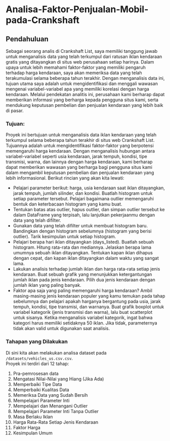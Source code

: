 # Analisa-Faktor-Penjualan-Mobil-pada-Crankshaft
## Pendahuluan <a id='intro'></a>
Sebagai seorang analis di Crankshaft List, saya memiliki tanggung jawab untuk menganalisis data yang telah terkumpul dari ratusan iklan kendaraan gratis yang ditayangkan di situs web perusahaan setiap harinya. Dalam upaya untuk lebih memahami faktor-faktor yang memiliki pengaruh terhadap harga kendaraan, saya akan memeriksa data yang telah terakumulasi selama beberapa tahun terakhir. Dengan menganalisis data ini, tujuan utama saya adalah untuk mengidentifikasi dan menggali wawasan mengenai variabel-variabel apa yang memiliki korelasi dengan harga kendaraan. Melalui pendekatan analitis ini, perusahaan kami berharap dapat memberikan informasi yang berharga kepada pengguna situs kami, serta mendukung keputusan pembelian dan penjualan kendaraan yang lebih baik di pasar.
### Tujuan: 
Proyek ini bertujuan untuk menganalisis data iklan kendaraan yang telah terkumpul selama beberapa tahun terakhir di situs web Crankshaft List. Tujuannya adalah untuk mengidentifikasi faktor-faktor yang berpotensi memengaruhi harga kendaraan. Dengan menganalisis hubungan antara variabel-variabel seperti usia kendaraan, jarak tempuh, kondisi, tipe transmisi, warna, dan lainnya dengan harga kendaraan, kami berharap dapat memberikan wawasan yang berharga bagi pengguna situs kami dalam mengambil keputusan pembelian dan penjualan kendaraan yang lebih informasional. Berikut rincian yang akan kita lewati:

- Pelajari parameter berikut: harga, usia kendaraan saat iklan ditayangkan, jarak tempuh, jumlah silinder, dan kondisi. Buatlah histogram untuk setiap parameter tersebut. Pelajari bagaimana outlier memengaruhi bentuk dan keterbacaan histogram yang kamu buat.
- Tentukan batas atas outlier, hapus outlier, dan simpan outlier tersebut ke dalam DataFrame yang terpisah, lalu lanjutkan pekerjaanmu dengan data yang telah difilter.
- Gunakan data yang telah difilter untuk membuat histogram baru. Bandingkan dengan histogram sebelumnya (histogram yang berisi outlier). Tarik kesimpulan untuk setiap histogram.
- Pelajari berapa hari iklan ditayangkan (days_listed). Buatlah sebuah histogram. Hitung rata-rata dan mediannya. Jelaskan berapa lama umumnya sebuah iklan ditayangkan. Tentukan kapan iklan dihapus dengan cepat, dan kapan iklan ditayangkan dalam waktu yang sangat lama.
- Lakukan analisis terhadap jumlah iklan dan harga rata-rata setiap jenis kendaraan. Buat sebuah grafik yang menunjukkan ketergantungan jumlah iklan pada jenis kendaraan. Pilih dua jenis kendaraan dengan jumlah iklan yang paling banyak.
- Faktor apa saja yang paling memengaruhi harga kendaraan? Ambil masing-masing jenis kendaraan populer yang kamu temukan pada tahap sebelumnya dan pelajari apakah harganya bergantung pada usia, jarak tempuh, kondisi, tipe transmisi, dan warnanya. Buat grafik boxplot untuk variabel kategorik (jenis transmisi dan warna), lalu buat scatterplot untuk sisanya. Ketika menganalisis variabel kategorik, ingat bahwa kategori harus memiliki setidaknya 50 iklan. Jika tidak, parameternya tidak akan valid untuk digunakan saat analisis.

### Tahapan yang Dilakukan
Di sini kita akan melakukan analisa dataset pada `/datasets/vehicles_us.csv.csv`.  
Proyek ini terdiri dari 12 tahap: 
 1. Pra-pemrosesan data
 2. Mengatasi Nilai-Nilai yang Hiang (Jika Ada)
 3. Memperbaiki Tipe Data
 4. Memperbaiki Kualitas Data
 5. Memeriksa Data yang Sudah Bersih
 6. Mempelajari Parameter Inti
 7. Mempelajari dan Menangani Outlier
 8. Mempelajari Parameter Inti Tanpa Outlier
 9. Masa Berlaku Iklan
 10. Harga Rata-Rata Setiap Jenis Kendaraan
 11. Faktor Harga
 12. Kesimpulan Umum
